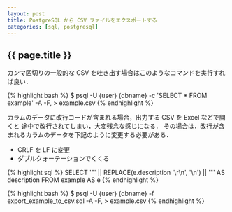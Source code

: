 ```yaml
---
layout: post
title: PostgreSQL から CSV ファイルをエクスポートする
categories: [sql, postgresql]
---
```


{{ page.title }}
--------------------------------------------------------------------------------


カンマ区切りの一般的な CSV を吐き出す場合はこのようなコマンドを実行すれば良い．

{% highlight bash %}
$ psql -U {user} {dbname} -c 'SELECT * FROM example' -A -F, > example.csv
{% endhighlight %}


カラムのデータに改行コードが含まれる場合，出力する CSV を Excel などで開くと
途中で改行されてしまい，大変残念な感じになる．
その場合は，改行が含まれるカラムのデータを下記のように変更する必要がある．

- CRLF を LF に変更
- ダブルクォーテーションでくくる

{% highlight sql %}
SELECT
   '"' || REPLACE(e.description '\r\n', '\n') || '"' AS description
FROM
   example AS e
{% endhighlight %}

{% highlight bash %}
$ psql -U {user} {dbname} -f export_example_to_csv.sql -A -F, > example.csv
{% endhighlight %}
